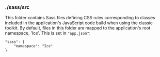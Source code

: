 ### ./sass/src

This folder contains Sass files defining CSS rules corresponding to classes
included in the application's JavaScript code build when using the classic toolkit.
By default, files in this folder are mapped to the application's root namespace, 'Ice'.
This is set in `"app.json"`:

    "sass": {
        "namespace": "Ice"
    }